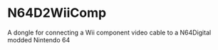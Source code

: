 # N64D2WiiComp
A dongle for connecting a Wii component video cable to a N64Digital modded Nintendo 64
